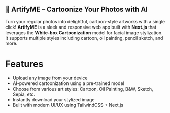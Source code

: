 ## 🎨 ArtifyME – Cartoonize Your Photos with AI

Turn your regular photos into delightful, cartoon-style artworks with a single click! **ArtifyME** is a sleek and responsive web app built with **Next.js** that leverages the **White-box Cartoonization** model for facial image stylization. It supports multiple styles including cartoon, oil painting, pencil sketch, and more.

# Features

- Upload any image from your device
- AI-powered cartoonization using a pre-trained model
- Choose from various art styles: Cartoon, Oil Painting, B&W, Sketch, Sepia, etc.
- Instantly download your stylized image
- Built with modern UI/UX using TailwindCSS + Next.js

